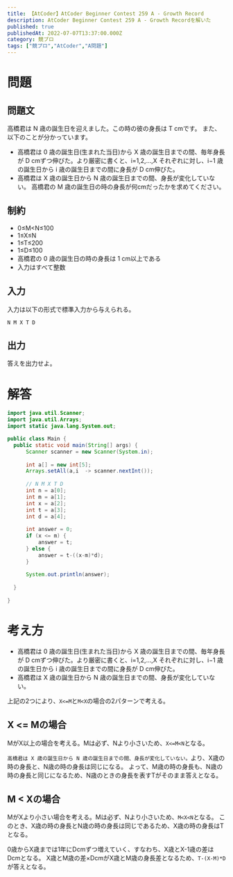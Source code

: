 ```yaml
---
title: 【AtCoder】AtCoder Beginner Contest 259 A - Growth Record
description: AtCoder Beginner Contest 259 A - Growth Recordを解いた
published: true
publishedAt: 2022-07-07T13:37:00.000Z
category: 競プロ
tags: ["競プロ","AtCoder","A問題"]
---
```


# 問題
## 問題文
高橋君は N 歳の誕生日を迎えました。この時の彼の身長は T cmです。
また、以下のことが分かっています。

- 高橋君は 0 歳の誕生日(生まれた当日)から X 歳の誕生日までの間、毎年身長が D cmずつ伸びた。より厳密に書くと、i=1,2,…,X それぞれに対し、i−1 歳の誕生日から i 歳の誕生日までの間に身長が D cm伸びた。
- 高橋君は X 歳の誕生日から N 歳の誕生日までの間、身長が変化していない。
高橋君の M 歳の誕生日の時の身長が何cmだったかを求めてください。
## 制約
- 0≤M<N≤100
- 1≤X≤N
- 1≤T≤200
- 1≤D≤100
- 高橋君の 0 歳の誕生日の時の身長は 1 cm以上である
- 入力はすべて整数

## 入力
入力は以下の形式で標準入力から与えられる。

```
N M X T D
```

## 出力
答えを出力せよ。
# 解答

```java
import java.util.Scanner;
import java.util.Arrays;
import static java.lang.System.out;

public class Main {
  public static void main(String[] args) {
      Scanner scanner = new Scanner(System.in);
      
      int a[] = new int[5];
      Arrays.setAll(a,i  -> scanner.nextInt());
      
      // N M X T D
      int n = a[0];
      int m = a[1];
      int x = a[2];
      int t = a[3];
      int d = a[4];
      
      int answer = 0;
      if (x <= m) {
          answer = t;
      } else {
          answer = t-((x-m)*d);
      }
      
      System.out.println(answer);
      
  }
      
}

```

# 考え方
- 高橋君は 0 歳の誕生日(生まれた当日)から X 歳の誕生日までの間、毎年身長が D cmずつ伸びた。より厳密に書くと、i=1,2,…,X それぞれに対し、i−1 歳の誕生日から i 歳の誕生日までの間に身長が D cm伸びた。
- 高橋君は X 歳の誕生日から N 歳の誕生日までの間、身長が変化していない。

上記の2つにより、`X<=M`と`M<X`の場合の2パターンで考える。

## X <= Mの場合
MがX以上の場合を考える。Mは必ず、Nより小さいため、`X<=M<N`となる。

`高橋君は X 歳の誕生日から N 歳の誕生日までの間、身長が変化していない。`より、X歳の時の身長と、N歳の時の身長は同じになる。
よって、M歳の時の身長も、N歳の時の身長と同じになるため、N歳のときの身長を表すTがそのまま答えとなる。

## M < Xの場合
MがXより小さい場合を考える。Mは必ず、Nより小さいため、`M<X<N`となる。
このとき、X歳の時の身長とN歳の時の身長は同じであるため、X歳の時の身長はTとなる。

0歳からX歳までは1年にDcmずつ増えていく、すなわち、X歳とX-1歳の差はDcmとなる。
X歳とM歳の差×DcmがX歳とM歳の身長差となるため、`T-(X-M)*D`が答えとなる。
